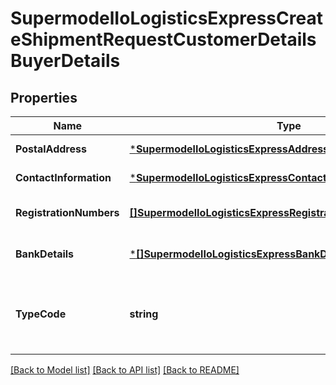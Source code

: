 # SupermodelIoLogisticsExpressCreateShipmentRequestCustomerDetailsBuyerDetails

## Properties
Name | Type | Description | Notes
------------ | ------------- | ------------- | -------------
**PostalAddress** | [***SupermodelIoLogisticsExpressAddressCreateShipmentRequest**](supermodelIoLogisticsExpressAddressCreateShipmentRequest.md) |  | [default to null]
**ContactInformation** | [***SupermodelIoLogisticsExpressContactBuyer**](supermodelIoLogisticsExpressContactBuyer.md) |  | [default to null]
**RegistrationNumbers** | [**[]SupermodelIoLogisticsExpressRegistrationNumbers**](supermodelIoLogisticsExpressRegistrationNumbers.md) |  | [optional] [default to null]
**BankDetails** | [***[]SupermodelIoLogisticsExpressBankDetailsInner**](array.md) |  | [optional] [default to null]
**TypeCode** | **string** | Please enter the business party type of the buyer | [optional] [default to null]

[[Back to Model list]](../README.md#documentation-for-models) [[Back to API list]](../README.md#documentation-for-api-endpoints) [[Back to README]](../README.md)

